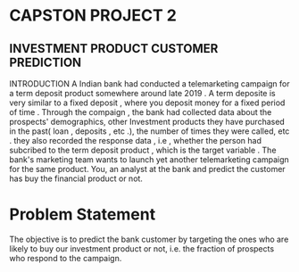 # CAPSTON PROJECT 2
## INVESTMENT PRODUCT CUSTOMER PREDICTION 
INTRODUCTION
A Indian bank had conducted a telemarketing campaign for a term deposit product somewhere around late 2019 . A term deposite is very similar to a fixed deposit , where you deposit money for a fixed period of time . 
Through the compaign , the bank had collected data about the prospects' demographics, other Investment products they have purchased in the past( loan , deposits , etc .), the number of times they were called, etc . they also recorded the response data , i.e , whether the person had subcribed to the term deposit product , which is the target variable .
The bank's marketing team wants to launch yet another telemarketing campaign for the same product. You, an analyst at the bank and predict the customer has buy the financial product or not.

# Problem Statement
 The objective is to predict the bank customer by targeting the ones who are likely to buy our investment product or not,
 i.e. the fraction of prospects who respond to the campaign.


